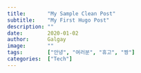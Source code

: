 ```yaml
---
title:       "My Sample Clean Post"
subtitle:    "My First Hugo Post"
description: ""
date:        2020-01-02
author:      Galgay
image:       ""
tags:        ["안녕", "여러분", "휴고", "짱"]
categories:  ["Tech"]
---
```

